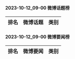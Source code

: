 #### 2023-10-12_09-00  微博话题榜

| 排名 | 微博话题 | 类别 |
| --- | --- | --- |
#### 2023-10-12_09-00  微博要闻榜

| 排名 | 微博要闻 | 类别 |
| --- | --- | --- |
